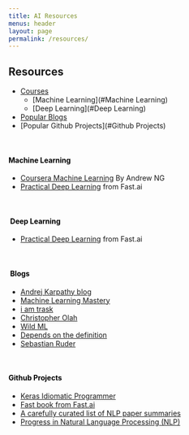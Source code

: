 ```yaml
---
title: AI Resources
menus: header
layout: page
permalink: /resources/
---
```




## Resources

- [Courses](#Courses)
    - [Machine Learning](#Machine Learning)
	- [Deep Learning](#Deep Learning)
- [Popular Blogs](#Blogs)
- [Popular Github Projects](#Github Projects)

<br/>

#### <a name = "Machine Learning">  <span style="color:black">Machine Learning </span> </a>
- [Coursera Machine Learning](https://www.coursera.org/learn/machine-learning#syllabus) By Andrew NG
- [Practical Deep Learning](https://course.fast.ai/index.html) from Fast.ai

<br/>

#### <a name = "Deep Learning"> <span style="color:black">Deep Learning </span> </a>
- [Practical Deep Learning](https://course.fast.ai/index.html) from Fast.ai

<br/>

#### <a name = "Blogs"> <span style="color:black">Blogs </span></a>
- [Andrej Karpathy blog](http://karpathy.github.io/)
- [Machine Learning Mastery](https://machinelearningmastery.com/blog/)
- [i am trask](http://iamtrask.github.io/)
- [Christopher Olah](http://colah.github.io/)
- [Wild ML](http://www.wildml.com/)
- [Depends on the definition](https://www.depends-on-the-definition.com/)
- [Sebastian Ruder](https://ruder.io/)

<br/>

####  <a name = "Github Projects"> <span style="color:black">Github Projects  </span></a>
- [Keras Idiomatic Programmer ](https://github.com/GoogleCloudPlatform/keras-idiomatic-programmer)
- [Fast book from Fast.ai](https://github.com/fastai/fastbook)
- [A carefully curated list of NLP paper summaries](https://github.com/dair-ai/nlp_paper_summaries)
- [Progress in Natural Language Processing (NLP)](https://github.com/sebastianruder/NLP-progress)